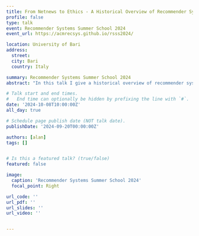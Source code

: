 ```yaml
---
title: From Netnews to Ethics - A Historical Overview of Recommender Systems
profile: false
type: talk
event: Recommender Systems Summer School 2024
event_url: https://acmrecsys.github.io/rsss2024/

location: University of Bari
address:
  street: 
  city: Bari
  country: Italy

summary: Recommender Systems Summer School 2024
abstract: "In this talk I give a historical overview of recommender systems. Starting from the modern definition of recommender system in the early 1990 till today's advanced recommendations methods and applications. The presentation bridges recommender systems to related fields, such as information retrieval, information systems, cognitive science, psychology, and machine learning."

# Talk start and end times.
#   End time can optionally be hidden by prefixing the line with `#`.
date: '2024-10-08T10:00:00Z'
all_day: true

# Schedule page publish date (NOT talk date).
publishDate: '2024-09-20T00:00:00Z'

authors: [alan]
tags: []


# Is this a featured talk? (true/false)
featured: false

image:
  caption: 'Recommender Systems Summer School 2024'
  focal_point: Right

url_code: ''
url_pdf: ''
url_slides: ''
url_video: ''


---
```


